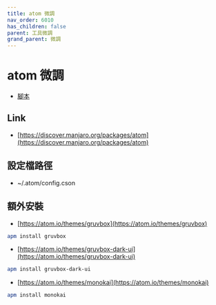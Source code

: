 ```yaml
---
title: atom 微調
nav_order: 6010
has_children: false
parent: 工具微調
grand_parent: 微調
---
```



# atom 微調


* [腳本](https://github.com/samwhelp/note-about-manjaro/tree/gh-pages/_demo/adjustment/tool/atom)


## Link

* [https://discover.manjaro.org/packages/atom](https://discover.manjaro.org/packages/atom)


## 設定檔路徑

* ~/.atom/config.cson


## 額外安裝

* [https://atom.io/themes/gruvbox](https://atom.io/themes/gruvbox)

``` sh
apm install gruvbox
```


* [https://atom.io/themes/gruvbox-dark-ui](https://atom.io/themes/gruvbox-dark-ui)


``` sh
apm install gruvbox-dark-ui
```


* [https://atom.io/themes/monokai](https://atom.io/themes/monokai)


``` sh
apm install monokai
```

